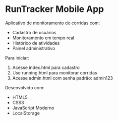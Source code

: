 # RunTracker Mobile App

Aplicativo de monitoramento de corridas com:

- Cadastro de usuários
- Monitoramento em tempo real
- Histórico de atividades
- Painel administrativo

Para iniciar:
1. Acesse index.html para cadastro
2. Use running.html para monitorar corridas
3. Acesse admin.html com senha padrão: admin123

Desenvolvido com:
- HTML5
- CSS3
- JavaScript Moderno
- LocalStorage